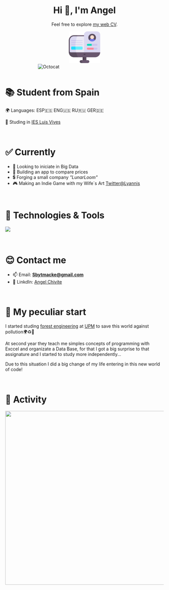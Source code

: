 <h1 align="center">Hi 🙂, I'm Angel</h1>

<div align="center">
  <p>Feel free to explore <a href="https://sbytmacke.github.io/curriculum-web/">my web CV</a>.</p>

  <a align="center" href="https://sbytmacke.github.io/curriculum-web/">
    <img src="./imagenes/cv-web.png" alt="web-cv" width="100" height="100">
  </a>
</div>

<!--<img align="right" alt="encabezado" src="imagenes/encabezado/Captura de pantalla 2022-10-21 085129.jpg">-->

<img align="right" alt="Octocat" width="400" src="https://cdn.discordapp.com/attachments/886222897851531265/1030413977840259092/octocat-1665739845145.png">

&nbsp;

<h1 align="left">📚 Student from Spain</h1>

<p>🌍 Languages: ESP🇪🇸 ENG🇺🇸 RU🇷🇺 GER🇩🇪</p>
<p>🏫 Studing in <a href="https://www.iesluisvives.es/">IES Luis Vives</a></p>

&nbsp;

<h1 align="left">✅ Currently</h1>

- 💾 Looking to iniciate in Big Data
- 🔮 Building an app to compare prices
- 💲 Forging a small company _"LunarLoom"_
- 🎮 Making an Indie Game with my Wife´s Art [Twitter@Lyannis](https://twitter.com/LyannisVT)

&nbsp;

<h1 align="left">🚀 Technologies & Tools</h1>

<div align="left">
    <img src="https://skillicons.dev/icons?i=java,kotlin,git,mysql,html,css,javascript,docker,firebase,mongodb" />
</div>


&nbsp;

<h1 align="left">😊 Contact me</h1>

- 📫 Email: **Sbytmacke@gmail.com**
- 📘 LinkdIn: <a href="https://www.linkedin.com/in/angel-chivite-14b0a0162/">Angel Chivite</a>

&nbsp;

<h1 align="left">📄 My peculiar start</h1>
<p align="left">
I started studing <a href="https://www.upm.es/Estudiantes/Estudios_Titulaciones/EstudiosOficialesGrado/ArticulosRelacionados?fmt=detail&prefmt=articulo&id=dcd68778b9bc6210VgnVCM10000009c7648a____">forest engineering</a> at 
<a href="https://www.upm.es/">UPM</a> to save this world against pollution🌍♻️💚 
</p>

<p aligne="left">
At second year they teach me simples concepts of programming with Exccel and organizate a Data Base, for that I got a big surprise to that assignature and I started to study more independently...
</p>

<p aligne="left">
Due to this situation I did a big change of my life entering in this new world of code!
</p>

<!--&nbsp;

<h1 align="left">✨ My Hobbies</h1>

- Coming soon...-->

&nbsp;

<h1 align="left">🌠 Activity</h1>

<!--<p align ="center">
    <img src = "https://github-readme-stats.vercel.app/api?username=sbytmacke&show_icons=true&locale=en">
</p>-->

<!--<p align ="center">
    <img src="https://wakatime.com/share/@c8c9e80a-05ec-4350-bf2e-c6c38ca30b85/c9379c61-9a02-45ff-b852-d12f01ec6802.svg" width="830" height = 550>
</p>-->

<p align ="center">
    <img src="https://wakatime.com/share/@c8c9e80a-05ec-4350-bf2e-c6c38ca30b85/264badf6-8d85-42d4-8661-d09de3ef4613.svg" width="830" height = 550>
</p>
